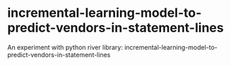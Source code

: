 # incremental-learning-model-to-predict-vendors-in-statement-lines
An experiment with python river library:  incremental-learning-model-to-predict-vendors-in-statement-lines
